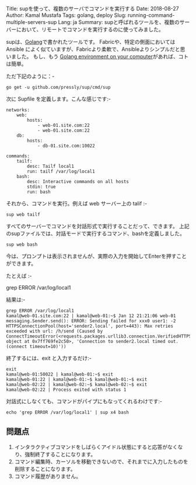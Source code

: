 Title: supを使って、複数のサーバでコマンドを実行する
Date: 2018-08-27
Author: Kamal Mustafa
Tags: golang, deploy
Slug: running-command-multiple-servers-sup
Lang: ja
Summary: supと呼ばれるツールを、複数のサーバーにおいて、リモートでコマンドを実行するのに使ってみました。

supは、[Golang](https://github.com/pressly/sup)で書かれたツールです。
Fabricや、特定の側面においては Ansible によく似ていますが、Fabricより柔軟で、Ansibleよりシンプルだと思いました。
もし、もう [Golang environment on your computer](https://github.com/devkini/notes/wiki/Go)があれば、コトは簡単。

ただ下記のように：-


```
go get -u github.com/pressly/sup/cmd/sup
```

次に Supfile を定義します。こんな感じです:-

```
networks:
    web:
        hosts:
            - web-01.site.com:22
            - web-01.site.com:22
    db:
        hosts:
            - db-01.site.com:10022

commands:
    tailf:
        desc: Tailf local1
        run: tailf /var/log/local1
    bash:
        desc: Interactive commands on all hosts
        stdin: true
        run: bash
```

それから、コマンドを実行。例えば web サーバー上の talif :-

```
sup web tailf
```

すべてのサーバーでコマンドを対話形式で実行することだって、できます。 上記のsupファイルでは、対話モードで実行するコマンド、bashを定義しました。

```
sup web bash
```

今は、プロンプトは表示されませんが、実際の入力を開始してEnterを押すことができます。 

たとえば :-


grep ERROR /var/log/local1

結果は:-

```
grep ERROR /var/log/local1
kamal@web-01.site.com:22 | kamal@web-01:~$ Jan 12 21:21:06 web-01 messaging.Sender.send(): ERROR: Sending failed for xxx0 user1: -2 HTTPSConnectionPool(host='sender2.local', port=443): Max retries exceeded with url: /h/send (Caused by ConnectTimeoutError(<requests.packages.urllib3.connection.VerifiedHTTPSConnection object at 0x7ff769fe2c50>, 'Connection to sender2.local timed out. (connect timeout=10)'))
```

終了するには、exit と入力するだけ:-

```
exit
kamal@web-01:50022 | kamal@web-01:~$ exit
kamal@web-01:22 | kamal@web-01:~$ kamal@web-01:~$ exit
kamal@web-02:22 | kamal@web-02:~$ kamal@web-02:~$ exit
kamal@web-02:22 | Process exited with status 1
```

対話式にしなくても、コマンドがパイプにもなってくれるわけです:-

```
echo 'grep ERROR /var/log/local1' | sup x4 bash
```

## 問題点
1. インタラクティブコマンドをしばらくアイドル状態にすると応答がなくなり、強制終了することになります。
2. コマンド編集時、カーソルを移動できないので、それまでに入力したものを削除することになります。
3. コマンド履歴がありません。

